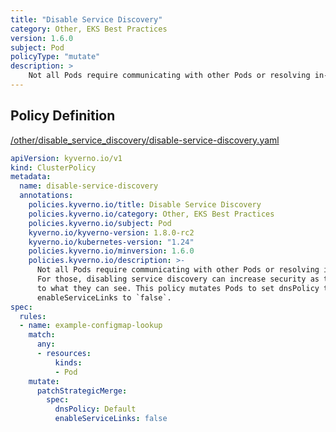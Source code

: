 ```yaml
---
title: "Disable Service Discovery"
category: Other, EKS Best Practices
version: 1.6.0
subject: Pod
policyType: "mutate"
description: >
    Not all Pods require communicating with other Pods or resolving in-cluster Services. For those, disabling service discovery can increase security as the Pods are limited to what they can see. This policy mutates Pods to set dnsPolicy to `Default` and enableServiceLinks to `false`.
---
```


## Policy Definition
<a href="https://github.com/kyverno/policies/raw/main//other/disable_service_discovery/disable-service-discovery.yaml" target="-blank">/other/disable_service_discovery/disable-service-discovery.yaml</a>

```yaml
apiVersion: kyverno.io/v1
kind: ClusterPolicy
metadata:
  name: disable-service-discovery
  annotations:
    policies.kyverno.io/title: Disable Service Discovery
    policies.kyverno.io/category: Other, EKS Best Practices
    policies.kyverno.io/subject: Pod
    kyverno.io/kyverno-version: 1.8.0-rc2
    kyverno.io/kubernetes-version: "1.24"
    policies.kyverno.io/minversion: 1.6.0
    policies.kyverno.io/description: >-
      Not all Pods require communicating with other Pods or resolving in-cluster Services.
      For those, disabling service discovery can increase security as the Pods are limited
      to what they can see. This policy mutates Pods to set dnsPolicy to `Default` and
      enableServiceLinks to `false`.
spec:
  rules:
  - name: example-configmap-lookup
    match:
      any:
      - resources:
          kinds:
          - Pod
    mutate:
      patchStrategicMerge:
        spec:
          dnsPolicy: Default
          enableServiceLinks: false
```
